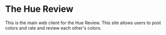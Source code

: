 # The Hue Review

This is the main web client for the Hue Review. This site allows users to post colors and rate and review each other's colors.
